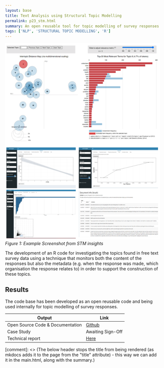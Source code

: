 ```yaml
---
layout: base
title: Text Analysis using Structural Topic Modelling
permalink: p23_stm.html
summary: An open reusable tool for topic modelling of survey responses
tags: ['NLP', 'STRUCTURAL TOPIC MODELLING', 'R']
---
```


![Screenshot of the STM Insights dashboard, top left has an interopic distance map, top left includes a graph for most relevant terms, beneath are various other low res graphs.](../images/stminsights_lowquality.png)
*Figure 1: Example Screenshot from STM insights*

The development of an R code for investigating the topics found in free text survey data using a technique that monitors both the content of the responses but also the metadata (e.g. when the response was made, which organisation the response relates to) in order to support the construction of these topics.

## Results

The code base has been developed as an open reusable code and being used internally for topic modelling of survey responses.

| Output | Link |
| ---- | ---- |
| Open Source Code & Documentation | [Github](https://github.com/nhsx/stm-survey-text) |
| Case Study | Awaiting Sign-Off |
| Technical report | [Here](https://github.com/nhsx/stm-survey-text/blob/main/reports/report_stm.pdf) |

[comment]: <> (The below header stops the title from being rendered (as mkdocs adds it to the page from the "title" attribute) - this way we can add it in the main.html, along with the summary.)
#
